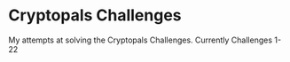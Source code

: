# Cryptopals Challenges
My attempts at solving the Cryptopals Challenges. 
Currently Challenges 1-22
